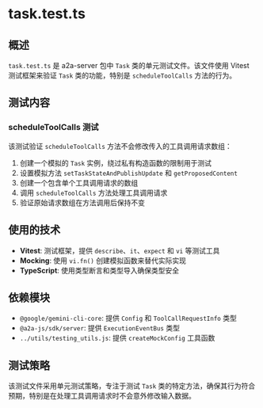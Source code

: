 # task.test.ts

## 概述

`task.test.ts` 是 a2a-server 包中 `Task` 类的单元测试文件。该文件使用 Vitest 测试框架来验证 `Task` 类的功能，特别是 `scheduleToolCalls` 方法的行为。

## 测试内容

### scheduleToolCalls 测试
该测试验证 `scheduleToolCalls` 方法不会修改传入的工具调用请求数组：

1. 创建一个模拟的 `Task` 实例，绕过私有构造函数的限制用于测试
2. 设置模拟方法 `setTaskStateAndPublishUpdate` 和 `getProposedContent`
3. 创建一个包含单个工具调用请求的数组
4. 调用 `scheduleToolCalls` 方法处理工具调用请求
5. 验证原始请求数组在方法调用后保持不变

## 使用的技术

- **Vitest**: 测试框架，提供 `describe`、`it`、`expect` 和 `vi` 等测试工具
- **Mocking**: 使用 `vi.fn()` 创建模拟函数来替代实际实现
- **TypeScript**: 使用类型断言和类型导入确保类型安全

## 依赖模块

- `@google/gemini-cli-core`: 提供 `Config` 和 `ToolCallRequestInfo` 类型
- `@a2a-js/sdk/server`: 提供 `ExecutionEventBus` 类型
- `../utils/testing_utils.js`: 提供 `createMockConfig` 工具函数

## 测试策略

该测试文件采用单元测试策略，专注于测试 `Task` 类的特定方法，确保其行为符合预期，特别是在处理工具调用请求时不会意外修改输入数据。